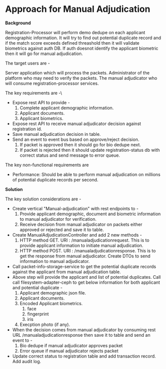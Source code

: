 # Approach for Manual Adjudication

**Background**

Registration-Processor will perform demo dedupe on each applicant demographic information. It will try to find out potential duplicate record and if the match score exceeds defined threashold then it will validate biometrics against auth DB. If auth doesnot identify the applicant biometric then it will go for manual adjudication.

The target users are -

Server application which will process the packets.
Administrator of the platform who may need to verify the packets.
The manual adjudicator who will consume registration-processor services.

The key requirements are -\
- Expose rest API to provide -
	1. Complete applicant demographic information.
	2. Applicant documents.
	3. Applicant biometrics.
- Expose rest API to receive manual adjudicator decision against registration id.
- Save manual adjudication decision in table.
- Send an event to event bus based on approve/reject decision.
	1. If packet is approved then it should go for bio dedupe next.
	2. If packet is rejected then it should update registration-status db with correct status and send message to error queue.

The key non-functional requirements are
-	Performance: Should be able to perform manual adjudication on millions of potential duplicate records per second.

**Solution**

The key solution considerations are -
- Create vertical "Manual-adjudication" with rest endpoints to -
	1. Provide applicant demographic, document and biometric information to manual adjudicator for verification.
	2. Receive decision from manual adjudicator on packets either approved or rejected and save it to table.
- Create ManualAdjudicationController and add 2 new methods -
	1. HTTP method GET. URI : /manualadjudicationrequest. This is to provide applicant information to initiate manual adjudication.
	2. HTTP method POST. URI : /manualadjudicationresponse. This is to get the response from manual adjudicator.
Create DTOs to send information to manual adjudicator.
- Call packet-info-storage-service to get the potential duplicate records against the applicant from manual adjudication table.
- Above step will provide the applicant and list of potential duplicates. Call call filesystem-adapter-ceph to get below information for both applicant and potential duplicate -
	1. Applicant demographic json file.
	2. Applicant documents.
	3. Encoded Applicant biometrics.
		1. face
		2. fingerprint
		3. iris
	4. Execption photo (if any).
- When the decision comes from manual adjudicator by consuming rest URL /manualadjudicationresponse then save it to table and send an event to -
	1. Bio dedupe if manual adjudicator approves packet
	2. Error queue if manual adjudicator rejects packet
- Update correct status to registration table and add transaction record. Add audit log.
